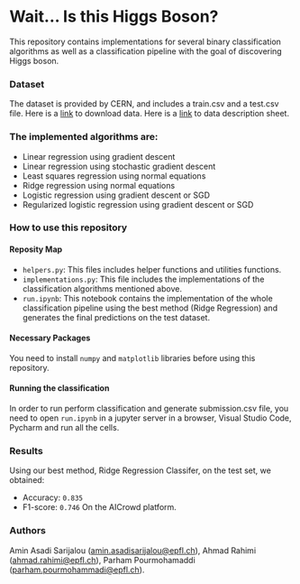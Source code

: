 # Wait... Is this Higgs Boson?

This repository contains implementations for several binary classification
algorithms as well as a classification pipeline with the goal of
discovering Higgs boson.

### Dataset

The dataset is provided by CERN, and includes a train.csv and a test.csv file.
Here is a [link](https://www.aicrowd.com/challenges/epfl-machine-learning-higgs/dataset_files?unique_download_uri=172473&challenge_id=66) to download data.
Here is a [link](https://higgsml.lal.in2p3.fr/files/2014/04/documentation_v1.8.pdf) to data description sheet.

### The implemented algorithms are:

- Linear regression using gradient descent
- Linear regression using stochastic gradient descent
- Least squares regression using normal equations
- Ridge regression using normal equations
- Logistic regression using gradient descent or SGD
- Regularized logistic regression using gradient descent or SGD

### How to use this repository

#### Reposity Map
- `helpers.py`: This files includes helper functions and utilities functions.
- `implementations.py`: This file includes the implementations 
of the classification algorithms
mentioned above.
- `run.ipynb`: This notebook contains the implementation of the whole 
classification pipeline using the best method (Ridge Regression) and generates the final predictions
on the test dataset.

#### Necessary Packages
You need to install `numpy` and `matplotlib` libraries before using this repository.

#### Running the classification
In order to run perform classification and generate submission.csv
file, you need to open `run.ipynb` in a jupyter server in
a browser, Visual Studio Code, Pycharm and run all the cells.


### Results
Using our best method, Ridge Regression Classifer, on the test set, we obtained:
- Accuracy: `0.835`
- F1-score: `0.746`
On the AICrowd platform.

### Authors
Amin Asadi Sarijalou ([amin.asadisarijalou@epfl.ch](amin.asadisarijalou@epfl.ch)),
Ahmad Rahimi ([ahmad.rahimi@epfl.ch](ahmad.rahimi@epfl.ch)),
Parham Pourmohamaddi ([parham.pourmohammadi@epfl.ch](parham.pourmohammadi@epfl.ch])).